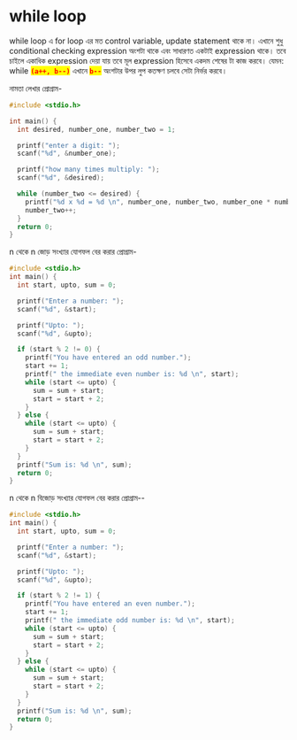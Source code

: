 # while loop

while loop এ for loop এর মত control variable, update statement থাকে না। এখানে শুধু conditional checking expression অংশটা থাকে এবং সাধারণত একটাই expression থাকে। তবে চাইলে একাধিক expression দেয়া যায় তবে মূল expression হিসেবে একদম শেষের টা কাজ করবে। যেমন:  while <mark style="color:red;">**`(a++, b--)`**</mark> এখানে <mark style="color:red;">**`b--`**</mark> অংশটার উপর লুপ কতক্ষণ চলবে সেটা নির্ভর করবে।

নামতা লেখার প্রোগ্রাম-&#x20;

```c
#include <stdio.h>

int main() {
  int desired, number_one, number_two = 1;

  printf("enter a digit: ");
  scanf("%d", &number_one);

  printf("how many times multiply: ");
  scanf("%d", &desired);

  while (number_two <= desired) {
    printf("%d x %d = %d \n", number_one, number_two, number_one * number_two);
    number_two++;
  }
  return 0;
}
```

n থেকে n জোড় সংখ্যার যোগফল বের করার প্রোগ্রাম-

```c
#include <stdio.h>
int main() {
  int start, upto, sum = 0;

  printf("Enter a number: ");
  scanf("%d", &start);

  printf("Upto: ");
  scanf("%d", &upto);

  if (start % 2 != 0) {
    printf("You have entered an odd number.");
    start += 1;
    printf(" the immediate even number is: %d \n", start);
    while (start <= upto) {
      sum = sum + start;
      start = start + 2;
    }
  } else {
    while (start <= upto) {
      sum = sum + start;
      start = start + 2;
    }
  }
  printf("Sum is: %d \n", sum);
  return 0;
}
```

n থেকে n বিজোড় সংখ্যার যোগফল বের করার প্রোগ্রাম--

```c
#include <stdio.h>
int main() {
  int start, upto, sum = 0;

  printf("Enter a number: ");
  scanf("%d", &start);

  printf("Upto: ");
  scanf("%d", &upto);

  if (start % 2 != 1) {
    printf("You have entered an even number.");
    start += 1;
    printf(" the immediate odd number is: %d \n", start);
    while (start <= upto) {
      sum = sum + start;
      start = start + 2;
    }
  } else {
    while (start <= upto) {
      sum = sum + start;
      start = start + 2;
    }
  }
  printf("Sum is: %d \n", sum);
  return 0;
}
```
